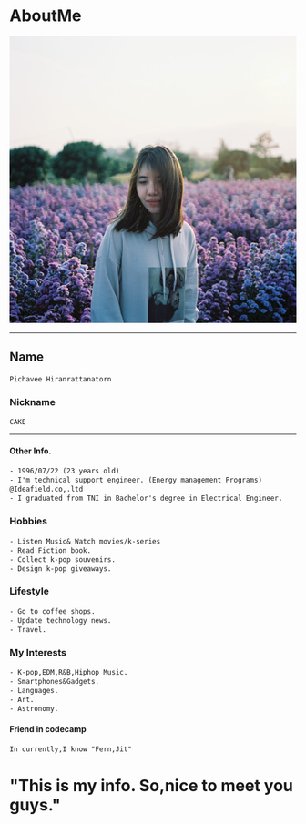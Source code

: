 # AboutMe  

![cake](IMG_2378.JPG)  

***
## Name 
```
Pichavee Hiranrattanatorn 
```  
### Nickname
```
CAKE 
```
***

#### Other Info.
```
- 1996/07/22 (23 years old)
- I'm technical support engineer. (Energy management Programs) @Ideafield.co,.ltd
- I graduated from TNI in Bachelor's degree in Electrical Engineer.
```

### Hobbies  
```
- Listen Music& Watch movies/k-series
- Read Fiction book.
- Collect k-pop souvenirs.
- Design k-pop giveaways.
```
### Lifestyle
```
- Go to coffee shops.
- Update technology news.
- Travel. 
```
### My Interests
```
- K-pop,EDM,R&B,Hiphop Music.
- Smartphones&Gadgets.
- Languages. 
- Art.
- Astronomy.
```
#### Friend in codecamp
```
In currently,I know "Fern,Jit" 
```
# "This is my info. So,nice to meet you guys."  

